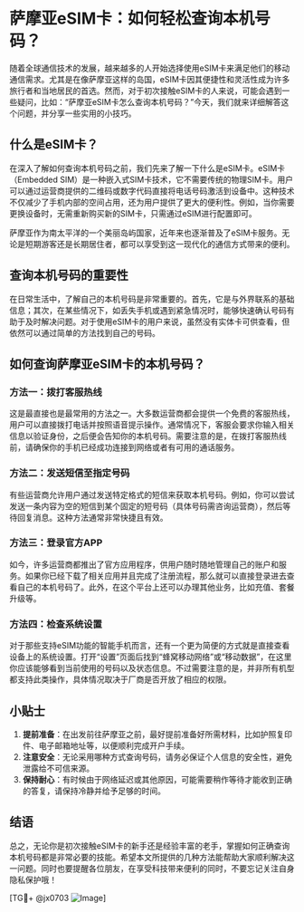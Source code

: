 # 萨摩亚eSIM卡：如何轻松查询本机号码？

随着全球通信技术的发展，越来越多的人开始选择使用eSIM卡来满足他们的移动通信需求。尤其是在像萨摩亚这样的岛国，eSIM卡因其便捷性和灵活性成为许多旅行者和当地居民的首选。然而，对于初次接触eSIM卡的人来说，可能会遇到一些疑问，比如：“萨摩亚eSIM卡怎么查询本机号码？”今天，我们就来详细解答这个问题，并分享一些实用的小技巧。

## 什么是eSIM卡？

在深入了解如何查询本机号码之前，我们先来了解一下什么是eSIM卡。eSIM卡（Embedded SIM）是一种嵌入式SIM卡技术，它不需要传统的物理SIM卡。用户可以通过运营商提供的二维码或数字代码直接将电话号码激活到设备中。这种技术不仅减少了手机内部的空间占用，还为用户提供了更大的便利性。例如，当你需要更换设备时，无需重新购买新的SIM卡，只需通过eSIM进行配置即可。

萨摩亚作为南太平洋的一个美丽岛屿国家，近年来也逐渐普及了eSIM卡服务。无论是短期游客还是长期居住者，都可以享受到这一现代化的通信方式带来的便利。

## 查询本机号码的重要性

在日常生活中，了解自己的本机号码是非常重要的。首先，它是与外界联系的基础信息；其次，在某些情况下，如丢失手机或遇到紧急情况时，能够快速确认号码有助于及时解决问题。对于使用eSIM卡的用户来说，虽然没有实体卡可供查看，但依然可以通过简单的方法找到自己的号码。

## 如何查询萨摩亚eSIM卡的本机号码？

### 方法一：拨打客服热线

这是最直接也是最常用的方法之一。大多数运营商都会提供一个免费的客服热线，用户可以直接拨打电话并按照语音提示操作。通常情况下，客服会要求你输入相关信息以验证身份，之后便会告知你的本机号码。需要注意的是，在拨打客服热线前，请确保你的手机已经成功连接到网络或者有可用的通话服务。

### 方法二：发送短信至指定号码

有些运营商允许用户通过发送特定格式的短信来获取本机号码。例如，你可以尝试发送一条内容为空的短信到某个固定的短号码（具体号码需咨询运营商），然后等待回复消息。这种方法通常非常快捷且有效。

### 方法三：登录官方APP

如今，许多运营商都推出了官方应用程序，供用户随时随地管理自己的账户和服务。如果你已经下载了相关应用并且完成了注册流程，那么就可以直接登录进去查看自己的本机号码了。此外，在这个平台上还可以办理其他业务，比如充值、套餐升级等。

### 方法四：检查系统设置

对于那些支持eSIM功能的智能手机而言，还有一个更为简便的方式就是直接查看设备上的系统设置。打开“设置”页面后找到“蜂窝移动网络”或“移动数据”，在这里你应该能够看到当前使用的号码以及状态信息。不过需要注意的是，并非所有机型都支持此类操作，具体情况取决于厂商是否开放了相应的权限。

## 小贴士

1. **提前准备**：在出发前往萨摩亚之前，最好提前准备好所需材料，比如护照复印件、电子邮箱地址等，以便顺利完成开户手续。
2. **注意安全**：无论采用哪种方式查询号码，请务必保证个人信息的安全性，避免泄露给不可信来源。
3. **保持耐心**：有时候由于网络延迟或其他原因，可能需要稍作等待才能收到正确的答复，请保持冷静并给予足够的时间。

## 结语

总之，无论你是初次接触eSIM卡的新手还是经验丰富的老手，掌握如何正确查询本机号码都是非常必要的技能。希望本文所提供的几种方法能帮助大家顺利解决这一问题。同时也要提醒各位朋友，在享受科技带来便利的同时，不要忘记关注自身隐私保护哦！

[TG💪+ @jx0703 ![Image](https://github.com/user-attachments/assets/dbca1d08-cadb-493c-b0ec-ad6f7a83f270)]